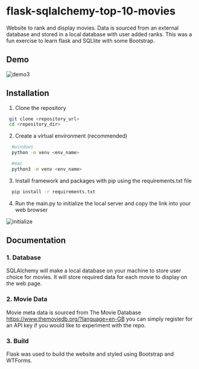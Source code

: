 # flask-sqlalchemy-top-10-movies

Website to rank and display movies. Data is sourced from an external database and stored in a local database with user added ranks. This was a fun exercise to learn flask and SQLlite with some Bootstrap.

## Demo

![demo3](https://github.com/jason-erasmus/flask-sqlalchemy-top-10-movies/assets/69726847/54b9e824-9138-4e73-9b38-1853f481f448)


## Installation

1. Clone the repository

```bash
 git clone <repository_url>
 cd <repository_dir>
```

2. Create a virtual environment (recommended)

```bash
  #windows
  python -m venv <env_name>

  #mac
  python3 -m venv <env_name>
```

3. Install framework and packages with pip using the requirements.txt file

```bash
  pip install -r requirements.txt
```

4. Run the main.py to initialize the local server and copy the link into your web browser

![initialize](https://github.com/jason-erasmus/flask-sqlalchemy-top-10-movies/assets/69726847/9121223a-dda8-49e5-b399-1a5020f16f0b)

## Documentation

### 1. Database

SQLAlchemy will make a local database on your machine to store user choice for movies. It will store required data for each movie to display on the web page.

### 2. Movie Data

Movie meta data is sourced from The Movie Database https://www.themoviedb.org/?language=en-GB you can simply register for an API key if you would like to experiment with the repo.

### 3. Build

Flask was used to build the website and styled using Bootstrap and WTForms.
